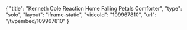 {
    "title": "Kenneth Cole Reaction Home Falling Petals Comforter",
    "type": "solo",
    "layout": "iframe-static",
    "videoId": "109967810",
    "url": "\/tvpembed\/109967810"
}